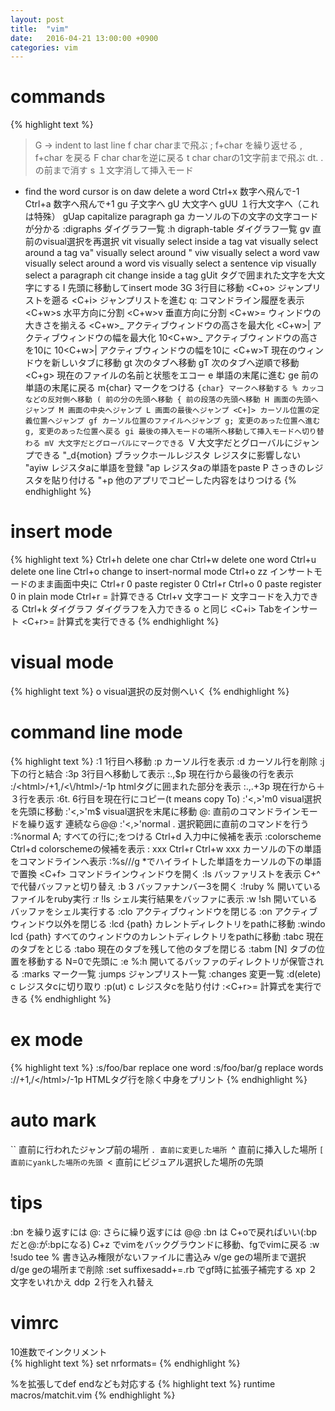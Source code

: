 ```yaml
---
layout: post
title:  "vim"
date:   2016-04-21 13:00:00 +0900
categories: vim
---
```


# commands

{% highlight text %}
>G -> indent to last line
f char charまで飛ぶ
; f+char を繰り返せる
, f+char を戻る
F char charを逆に戻る
t char charの1文字前まで飛ぶ
dt. .の前まで消す
s １文字消して挿入モード
* find the word cursor is on
daw delete a word
Ctrl+x 数字へ飛んで-1
Ctrl+a 数字へ飛んで+1
gu 子文字へ
gU 大文字へ
gUU １行大文字へ（これは特殊）
gUap capitalize paragraph
ga カーソルの下の文字の文字コードが分かる
:digraphs ダイグラフ一覧
:h digraph-table ダイグラフ一覧
gv 直前のvisual選択を再選択
vit visually select inside a tag
vat visually select around a tag
va" visually select around "
viw visually select a word
vaw visually select around a word
vis visually select a sentence
vip visually select a paragraph
cit change inside a tag
gUit タグで囲まれた文字を大文字にする
I 先頭に移動してinsert mode
3G 3行目に移動
<C+o> ジャンプリストを遡る
<C+i> ジャンプリストを進む
q: コマンドライン履歴を表示
<C+w>s 水平方向に分割
<C+w>v 垂直方向に分割
<C+w>= ウィンドウの大きさを揃える
<C+w>_ アクティブウィンドウの高さを最大化
<C+w>| アクティブウィンドウの幅を最大化
10<C+w>_ アクティブウィンドウの高さを10に
10<C+w>| アクティブウィンドウの幅を10に
<C+w>T 現在のウィンドウを新しいタブに移動
gt 次のタブへ移動
gT 次のタブへ逆順で移動
<C+g> 現在のファイルの名前と状態をエコー
e 単語の末尾に進む
ge 前の単語の末尾に戻る
m{char} マークをつける
`{char} マークへ移動する
% カッコなどの反対側へ移動
( 前の分の先頭へ移動
{ 前の段落の先頭へ移動
H 画面の先頭へジャンプ
M 画面の中央へジャンプ
L 画面の最後へジャンプ
<C+]> カーソル位置の定義位置へジャンプ
gf カーソル位置のファイルへジャンプ
g; 変更のあった位置へ進む
g, 変更のあった位置へ戻る
gi 最後の挿入モードの場所へ移動して挿入モードへ切り替わる
mV 大文字だとグローバルにマークできる
`V 大文字だとグローバルにジャンプできる
"_d{motion} ブラックホールレジスタ レジスタに影響しない
"ayiw レジスタaに単語を登録
"ap レジスタaの単語をpaste
P さっきのレジスタを貼り付ける
"+p 他のアプリでコピーした内容をはりつける
{% endhighlight %}

# insert mode

{% highlight text %}
Ctrl+h delete one char
Ctrl+w delete one word
Ctrl+u delete one line
Ctrl+o change to insert-normal mode
Ctrl+o zz インサートモードのまま画面中央に
Ctrl+r 0 paste register 0
Ctrl+r Ctrl+o 0 paste register 0 in plain mode
Ctrl+r = 計算できる
Ctrl+v 文字コード 文字コードを入力できる
Ctrl+k ダイグラフ ダイグラフを入力できる
<ESC>o <CR>と同じ
<C+i> Tabをインサート
<C+r>= 計算式を実行できる
{% endhighlight %}

# visual mode
{% highlight text %}
o visual選択の反対側へいく
{% endhighlight %}

# command line mode
{% highlight text %}
:1 1行目へ移動
:p カーソル行を表示
:d カーソル行を削除
:j 下の行と結合
:3p 3行目へ移動して表示
:.,$p 現在行から最後の行を表示
:/<html>/+1,/<\/html>/-1p htmlタグに囲まれた部分を表示
:.,.+3p 現在行から＋３行を表示
:6t. 6行目を現在行にコピー(t means copy To)
:'<,>'m0 visual選択を先頭に移動
:'<,>'m$ visual選択を末尾に移動
@: 直前のコマンドラインモードを繰り返す 連続なら@@
:'<,>'normal . 選択範囲に直前のコマンドを行う
:%normal A; すべての行に;をつける
Ctrl+d 入力中に候補を表示
:colorscheme Ctrl+d colorschemeの候補を表示
: xxx Ctrl+r Ctrl+w xxx カーソルの下の単語をコマンドラインへ表示
:%s//<C-r><C-w>/g *でハイライトした単語をカーソルの下の単語で置換
<C+f> コマンドラインウィンドウを開く
:ls バッファリストを表示 C+^で代替バッファと切り替え
:b 3 バッファナンバー3を開く
:!ruby % 開いているファイルをruby実行
:r !ls シェル実行結果をバッファに表示
:w !sh 開いているバッファをシェル実行する
:clo アクティブウィンドウを閉じる
:on アクティブウィンドウ以外を閉じる
:lcd {path} カレントディレクトリをpathに移動
:windo lcd {path} すべてのウィンドウのカレントディレクトリをpathに移動
:tabc 現在のタブをとじる
:tabo 現在のタブを残して他のタブを閉じる
:tabm [N] タブの位置を移動する N=0で先頭に
:e %:h<Tab> 開いてるバッファのディレクトリが保管される
:marks マーク一覧
:jumps ジャンプリスト一覧
:changes 変更一覧
:d(elete) c レジスタcに切り取り
:p(ut) c レジスタcを貼り付け
:<C+r>= 計算式を実行できる
{% endhighlight %}

# ex mode
{% highlight text %}
:s/foo/bar replace one word
:s/foo/bar/g replace words
:/<html>/+1,/<\/html>/-1p HTMLタグ行を除く中身をプリント
{% endhighlight %}

# auto mark
`` 直前に行われたジャンプ前の場所
`. 直前に変更した場所
`^ 直前に挿入した場所
`[ 直前にyankした場所の先頭
`< 直前にビジュアル選択した場所の先頭

# tips
:bn を繰り返すには @: さらに繰り返すには @@
:bn は C+oで戻ればいい(:bpだと@:が:bpになる)
C+z でvimをバックグラウンドに移動、fgでvimに戻る
:w !sudo tee % 書き込み権限がないファイルに書込み
v/ge geの場所まで選択
d/ge geの場所まで削除
:set suffixesadd+=.rb でgf時に拡張子補完する
xp ２文字をいれかえ 
ddp ２行を入れ替え

# vimrc
10進数でインクリメント  
{% highlight text %}
set nrformats=
{% endhighlight %}

%を拡張してdef endなども対応する
{% highlight text %}
runtime macros/matchit.vim
{% endhighlight %}

